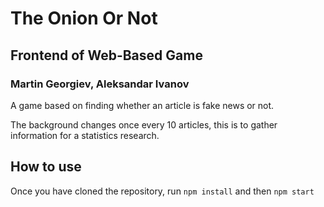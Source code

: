 # The Onion Or Not

## Frontend of Web-Based Game

### Martin Georgiev, Aleksandar Ivanov

A game based on finding whether an article is fake news or not.

The background changes once every 10 articles, this is to gather information for a statistics research.

## How to use

Once you have cloned the repository, run `npm install` and then `npm start`

